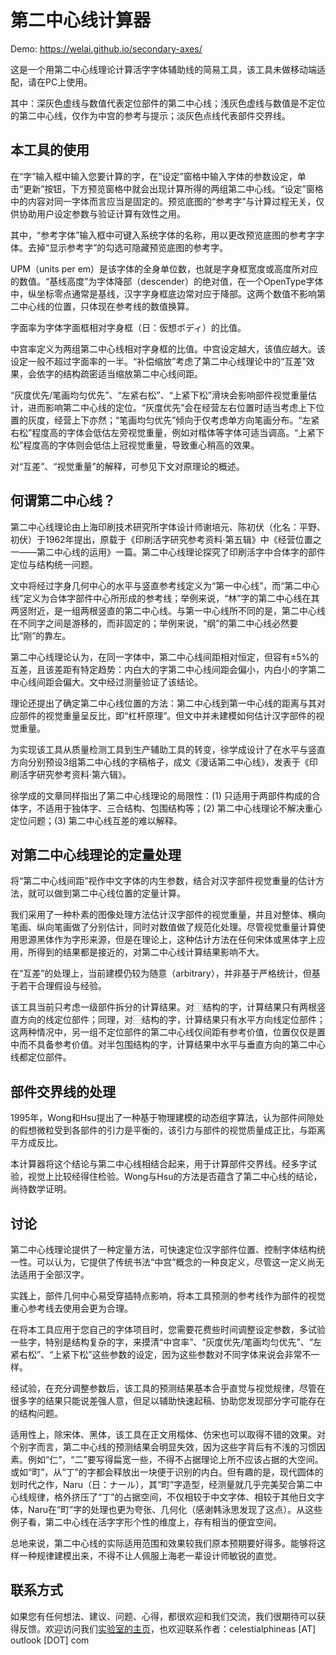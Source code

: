# 第二中心线计算器

Demo: https://welai.github.io/secondary-axes/

这是一个用第二中心线理论计算活字字体辅助线的简易工具，该工具未做移动端适配，请在PC上使用。

其中：深灰色虚线与数值代表定位部件的第二中心线；浅灰色虚线与数值是不定位的第二中心线，仅作为中宫的参考与提示；淡灰色点线代表部件交界线。

## 本工具的使用
在“字”输入框中输入您要计算的字，在“设定”窗格中输入字体的参数设定，单击“更新”按钮，下方预览窗格中就会出现计算所得的两组第二中心线。“设定”窗格中的内容对同一字体而言应当是固定的。预览底图的“参考字”与计算过程无关，仅供协助用户设定参数与验证计算有效性之用。

其中，“参考字体”输入框中可键入系统字体的名称，用以更改预览底图的参考字字体。去掉“显示参考字”的勾选可隐藏预览底图的参考字。

UPM（units per em）是该字体的全身单位数，也就是字身框宽度或高度所对应的数值。“基线高度”为字体降部（descender）的绝对值，在一个OpenType字体中，纵坐标零点通常是基线，汉字字身框底边常对应于降部。这两个数值不影响第二中心线的位置，只体现在参考线的数值换算。

字面率为字体字面框相对字身框（日：仮想ボディ）的比值。

中宫率定义为两组第二中心线相对字身框的比值。中宫设定越大，该值应越大。该设定一般不超过字面率的一半。“补偿缩放”考虑了第二中心线理论中的“互差”效果，会依字的结构疏密适当缩放第二中心线间距。

“灰度优先/笔画均匀优先”、“左紧右松”、“上紧下松”滑块会影响部件视觉重量估计，进而影响第二中心线的定位。“灰度优先”会在经营左右位置时适当考虑上下位置的灰度，经营上下亦然；“笔画均匀优先”倾向于仅考虑单方向笔画分布。“左紧右松”程度高的字体会低估左旁视觉重量，例如对楷体等字体可适当调高。“上紧下松”程度高的字体则会低估上冠视觉重量，导致重心稍高的效果。

对“互差”、“视觉重量”的解释，可参见下文对原理论的概述。

## 何谓第二中心线？
第二中心线理论由上海印刷技术研究所字体设计师谢培元、陈初伏（化名：平野、初伏）于1962年提出，原载于《印刷活字研究参考资料·第五辑》中《经营位置之一——第二中心线的运用》一篇。第二中心线理论探究了印刷活字中合体字的部件定位与结构统一问题。

文中将经过字身几何中心的水平与竖直参考线定义为“第一中心线”，而“第二中心线”定义为合体字部件中心所形成的参考线；举例来说，“林”字的第二中心线在其两竖附近，是一组两根竖直的第二中心线。与第一中心线所不同的是，第二中心线在不同字之间是游移的，而非固定的；举例来说，“纲”的第二中心线必然要比“刚”的靠左。

第二中心线理论认为，在同一字体中，第二中心线间距相对恒定，但容有±5%的互差，且该差距有特定趋势：内白大的字第二中心线间距会偏小，内白小的字第二中心线间距会偏大。文中经过测量验证了该结论。

理论还提出了确定第二中心线位置的方法：第二中心线到第一中心线的距离与其对应部件的视觉重量呈反比，即“杠杆原理”。但文中并未建模如何估计汉字部件的视觉重量。

为实现该工具从质量检测工具到生产辅助工具的转变，徐学成设计了在水平与竖直方向分别预设3组第二中心线的字稿格子，成文《漫话第二中心线》，发表于《印刷活字研究参考资料·第六辑》。

徐学成的文章同样指出了第二中心线理论的局限性：(1) 只适用于两部件构成的合体字，不适用于独体字、三合结构、包围结构等；(2) 第二中心线理论不解决重心定位问题；(3) 第二中心线互差的难以解释。

## 对第二中心线理论的定量处理
将“第二中心线间距”视作中文字体的内生参数，结合对汉字部件视觉重量的估计方法，就可以做到第二中心线位置的定量计算。

我们采用了一种朴素的图像处理方法估计汉字部件的视觉重量，并且对整体、横向笔画、纵向笔画做了分别估计，同时对数值做了规范化处理。尽管视觉重量计算使用思源黑体作为字形来源，但是在理论上，这种估计方法在任何宋体或黑体字上应用，所得到的结果都是接近的，对第二中心线计算结果影响不大。

在“互差”的处理上，当前建模仍较为随意（arbitrary），并非基于严格统计，但基于若干合理假设与经验。

该工具当前只考虑一级部件拆分的计算结果。对⿰结构的字，计算结果只有两根竖直方向的线定位部件；同理，对⿱结构的字，计算结果只有水平方向线定位部件；这两种情况中，另一组不定位部件的第二中心线仅间距有参考价值，位置仅仅是置中而不具备参考价值。对半包围结构的字，计算结果中水平与垂直方向的第二中心线都定位部件。

## 部件交界线的处理
1995年，Wong和Hsu提出了一种基于物理建模的动态组字算法，认为部件间隙处的假想微粒受到各部件的引力是平衡的，该引力与部件的视觉质量成正比，与距离平方成反比。

本计算器将这个结论与第二中心线相结合起来，用于计算部件交界线。经多字试验，视觉上比较经得住检验。Wong与Hsu的方法是否蕴含了第二中心线的结论，尚待数学证明。

## 讨论
第二中心线理论提供了一种定量方法，可快速定位汉字部件位置、控制字体结构统一性。可以认为，它提供了传统书法“中宫”概念的一种良定义，尽管这一定义尚无法适用于全部汉字。

实践上，部件几何中心易受穿插特点影响，将本工具预测的参考线作为部件的视觉重心参考线去使用会更为合理。

在将本工具应用于您自己的字体项目时，您需要花费些时间调整设定参数，多试验一些字，特别是结构复杂的字，来摸清“中宫率”、“灰度优先/笔画均匀优先”、“左紧右松”、“上紧下松”这些参数的设定，因为这些参数对不同字体来说会非常不一样。

经试验，在充分调整参数后，该工具的预测结果基本合乎直觉与视觉规律，尽管在很多字的结果只能说差强人意，但足以辅助快速起稿、协助您发现部分字可能存在的结构问题。

适用性上，除宋体、黑体，该工具在正文用楷体、仿宋也可以取得不错的效果。对个别字而言，第二中心线的预测结果会明显失效，因为这些字背后有不浅的习惯因素。例如“仁”，“二”要写得扁宽一些，不得不占据理论上所不应该占据的大空间。或如“町”，从“丁”的字都会释放出一块便于识别的内白。但有趣的是，现代圆体的划时代之作，Naru（日：ナール），其“町”字造型，经测量就几乎完美契合第二中心线规律，格外挤压了“丁”的占据空间，不仅相较于中文字体、相较于其他日文字体，Naru在“町”字的处理也更为夸张、几何化（感谢韩泳思发现了这点）。从这些例子看，第二中心线在活字字形个性的维度上，存有相当的便宜空间。

总地来说，第二中心线的实际适用范围和效果较我们原本预期要好得多。能够将这样一种规律建模出来，不得不让人佩服上海老一辈设计师敏锐的直觉。

## 联系方式
如果您有任何想法、建议、问题、心得，都很欢迎和我们交流，我们很期待可以获得反馈。欢迎访问我们[实验室的主页](http://www.next.zju.edu.cn/)，也欢迎联系作者：celestialphineas [AT] outlook [DOT] com